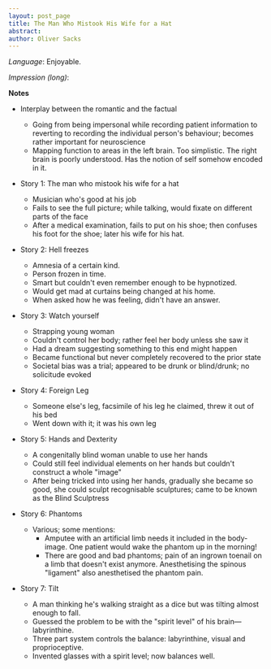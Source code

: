 ```yaml
---
layout: post_page
title: The Man Who Mistook His Wife for a Hat
abstract: 
author: Oliver Sacks
---
```


*Language*: Enjoyable.

*Impression (long)*: 



**Notes**

* Interplay between the romantic and the factual
  * Going from being impersonal while recording patient information to reverting to recording the individual person's behaviour; becomes rather important for neuroscience
  * Mapping function to areas in the left brain. Too simplistic. The right brain is poorly understood. Has the notion of self somehow encoded in it.

* Story 1: The man who mistook his wife for a hat
  * Musician who's good at his job
  * Fails to see the full picture; while talking, would fixate on different parts of the face
  * After a medical examination, fails to put on his shoe; then confuses his foot for the shoe; later his wife for his hat.

* Story 2: Hell freezes
  * Amnesia of a certain kind. 
  * Person frozen in time.
  * Smart but couldn't even remember enough to be hypnotized.
  * Would get mad at curtains being changed at his home.
  * When asked how he was feeling, didn't have an answer.

* Story 3: Watch yourself
  * Strapping young woman
  * Couldn't control her body; rather feel her body unless she saw it
  * Had a dream suggesting something to this end might happen
  * Became functional but never completely recovered to the prior state
  * Societal bias was a trial; appeared to be drunk or blind/drunk; no solicitude evoked

* Story 4: Foreign Leg
  * Someone else's leg, facsimile of his leg he claimed, threw it out of his bed
  * Went down with it; it was his own leg

* Story 5: Hands and Dexterity
  * A congenitally blind woman unable to use her hands
  * Could still feel individual elements on her hands but couldn't construct a whole "image"
  * After being tricked into using her hands, gradually she became so good, she could sculpt recognisable sculptures; came to be known as the Blind Sculptress

* Story 6: Phantoms

  * Various; some mentions:
    * Amputee with an artificial limb needs it included in the body-image. 
      One patient would wake the phantom up in the morning!
    * There are good and bad phantoms; pain of an ingrown toenail on a limb that doesn't exist anymore. Anesthetising the spinous "ligament" also anesthetised the phantom pain.

* Story 7: Tilt

  * A man thinking he's walking straight as a dice but was tilting almost enough to fall.
  * Guessed the problem to be with the "spirit level" of his brain—labyrinthine.
  * Three part system controls the balance: labyrinthine, visual and proprioceptive.
  * Invented glasses with a spirit level; now balances well.

  

